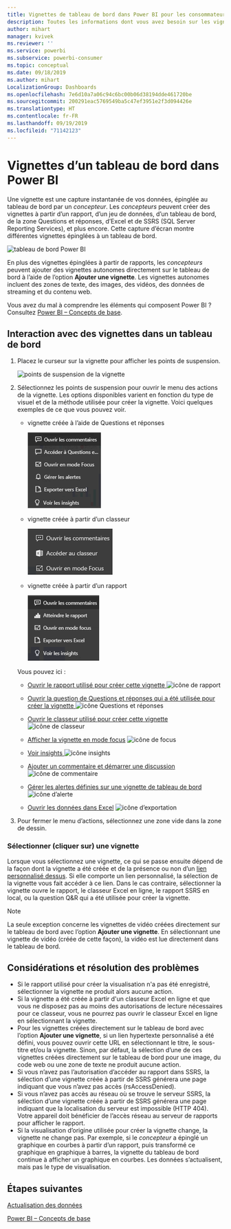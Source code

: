 ```yaml
---
title: Vignettes de tableau de bord dans Power BI pour les consommateurs
description: Toutes les informations dont vous avez besoin sur les vignettes de tableau de bord dans Power BI pour les consommateurs. Cela inclut les vignettes créées à partir de SQL Server Reporting Services (SSRS).
author: mihart
manager: kvivek
ms.reviewer: ''
ms.service: powerbi
ms.subservice: powerbi-consumer
ms.topic: conceptual
ms.date: 09/18/2019
ms.author: mihart
LocalizationGroup: Dashboards
ms.openlocfilehash: 7e6d10a7a06c94c6bc00b06d38194dde461720be
ms.sourcegitcommit: 200291eac5769549ba5c47ef3951e2f3d094426e
ms.translationtype: HT
ms.contentlocale: fr-FR
ms.lasthandoff: 09/19/2019
ms.locfileid: "71142123"
---
```

# <a name="dashboard-tiles-in-power-bi"></a>Vignettes d’un tableau de bord dans Power BI
Une vignette est une capture instantanée de vos données, épinglée au tableau de bord par un *concepteur*. Les *concepteurs* peuvent créer des vignettes à partir d’un rapport, d’un jeu de données, d’un tableau de bord, de la zone Questions et réponses, d’Excel et de SSRS (SQL Server Reporting Services), et plus encore.  Cette capture d’écran montre différentes vignettes épinglées à un tableau de bord.

![tableau de bord Power BI](./media/end-user-tiles/power-bi-dash.png)


En plus des vignettes épinglées à partir de rapports, les *concepteurs* peuvent ajouter des vignettes autonomes directement sur le tableau de bord à l’aide de l’option **Ajouter une vignette**. Les vignettes autonomes incluent des zones de texte, des images, des vidéos, des données de streaming et du contenu web.

Vous avez du mal à comprendre les éléments qui composent Power BI ?  Consultez [Power BI – Concepts de base](end-user-basic-concepts.md).


## <a name="interacting-with-tiles-on-a-dashboard"></a>Interaction avec des vignettes dans un tableau de bord

1. Placez le curseur sur la vignette pour afficher les points de suspension.
   
    ![points de suspension de la vignette](./media/end-user-tiles/ellipses_new.png)
2. Sélectionnez les points de suspension pour ouvrir le menu des actions de la vignette. Les options disponibles varient en fonction du type de visuel et de la méthode utilisée pour créer la vignette. Voici quelques exemples de ce que vous pouvez voir.

    - vignette créée à l’aide de Questions et réponses
   
        ![icône des points de suspension](./media/end-user-tiles/power-bi-options-1.png)

    - vignette créée à partir d’un classeur
   
        ![icône des points de suspension](./media/end-user-tiles/power-bi-options-2.png)

    - vignette créée à partir d’un rapport
   
        ![icône des points de suspension](./media/end-user-tiles/power-bi-options-3.png)
   
    Vous pouvez ici :
   
   * [Ouvrir le rapport utilisé pour créer cette vignette ](end-user-reports.md) ![icône de rapport](./media/end-user-tiles/chart-icon.jpg)  
   
   * [Ouvrir la question de Questions et réponses qui a été utilisée pour créer la vignette ](end-user-reports.md) ![icône Questions et réponses](./media/end-user-tiles/qna-icon.png)  
   

   * [Ouvrir le classeur utilisé pour créer cette vignette ](end-user-reports.md) ![icône de classeur](./media/end-user-tiles/power-bi-open-worksheet.png)  
   * [Afficher la vignette en mode focus](end-user-focus.md) ![icône de focus](./media/end-user-tiles/fullscreen-icon.jpg)  
   * [Voir insights ](end-user-insights.md) ![icône insights](./media/end-user-tiles/power-bi-insights.png)
   * [Ajouter un commentaire et démarrer une discussion](end-user-comment.md) ![icône de commentaire](./media/end-user-tiles/comment-icons.png)
   * [Gérer les alertes définies sur une vignette de tableau de bord](end-user-alerts.md)  ![icône d’alerte](./media/end-user-tiles/power-bi-alert-icon.png)
   * [Ouvrir les données dans Excel](end-user-export.md)  ![icône d’exportation](./media/end-user-tiles/power-bi-export-icon.png)


3. Pour fermer le menu d’actions, sélectionnez une zone vide dans la zone de dessin.

### <a name="select-click-a-tile"></a>Sélectionner (cliquer sur) une vignette
Lorsque vous sélectionnez une vignette, ce qui se passe ensuite dépend de la façon dont la vignette a été créée et de la présence ou non d’un [lien personnalisé dessus](../service-dashboard-edit-tile.md). Si elle comporte un lien personnalisé, la sélection de la vignette vous fait accéder à ce lien. Dans le cas contraire, sélectionner la vignette ouvre le rapport, le classeur Excel en ligne, le rapport SSRS en local, ou la question Q&R qui a été utilisée pour créer la vignette.

> [!NOTE]
> La seule exception concerne les vignettes de vidéo créées directement sur le tableau de bord avec l’option **Ajouter une vignette**. En sélectionnant une vignette de vidéo (créée de cette façon), la vidéo est lue directement dans le tableau de bord.   
> 
> 

## <a name="considerations-and-troubleshooting"></a>Considérations et résolution des problèmes
* Si le rapport utilisé pour créer la visualisation n'a pas été enregistré, sélectionner la vignette ne produit alors aucune action.
* Si la vignette a été créée à partir d'un classeur Excel en ligne et que vous ne disposez pas au moins des autorisations de lecture nécessaires pour ce classeur, vous ne pourrez pas ouvrir le classeur Excel en ligne en sélectionnant la vignette.
* Pour les vignettes créées directement sur le tableau de bord avec l’option **Ajouter une vignette**, si un lien hypertexte personnalisé a été défini, vous pouvez ouvrir cette URL en sélectionnant le titre, le sous-titre et/ou la vignette.  Sinon, par défaut, la sélection d’une de ces vignettes créées directement sur le tableau de bord pour une image, du code web ou une zone de texte ne produit aucune action.
* Si vous n’avez pas l’autorisation d’accéder au rapport dans SSRS, la sélection d’une vignette créée à partir de SSRS générera une page indiquant que vous n’avez pas accès (rsAccessDenied).
* Si vous n’avez pas accès au réseau où se trouve le serveur SSRS, la sélection d’une vignette créée à partir de SSRS générera une page indiquant que la localisation du serveur est impossible (HTTP 404). Votre appareil doit bénéficier de l’accès réseau au serveur de rapports pour afficher le rapport.
* Si la visualisation d’origine utilisée pour créer la vignette change, la vignette ne change pas.  Par exemple, si le *concepteur* a épinglé un graphique en courbes à partir d’un rapport, puis transformé ce graphique en graphique à barres, la vignette du tableau de bord continue à afficher un graphique en courbes. Les données s’actualisent, mais pas le type de visualisation.

## <a name="next-steps"></a>Étapes suivantes
[Actualisation des données](../refresh-data.md)

[Power BI – Concepts de base](end-user-basic-concepts.md)
